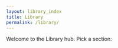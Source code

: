 ```yaml
---
layout: library_index
title: Library
permalink: /library/
---
```


Welcome to the Library hub. Pick a section:
